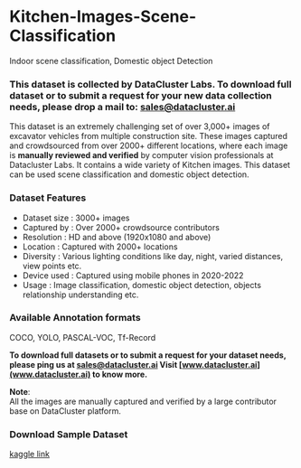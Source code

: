 # Kitchen-Images-Scene-Classification
Indoor scene classification, Domestic object Detection
### **This dataset is collected by DataCluster Labs. To download full dataset or to submit a request for your new data collection needs, please drop a mail to:&nbsp;[sales@datacluster.ai](mailto:sales@datacluster.ai)**

This dataset is an extremely challenging set of over 3,000+ images of excavator vehicles from multiple construction site. These images captured and crowdsourced from over 2000+ different locations, where each image is **manually reviewed and verified** by computer vision professionals at Datacluster Labs. It contains a wide variety of Kitchen images. This dataset can be used scene classification and domestic object detection.

### **Dataset Features**

- Dataset size : 3000+ images
- Captured by  : Over 2000+ crowdsource contributors
- Resolution   : HD and above (1920x1080 and above)
- Location     : Captured with 2000+ locations 
- Diversity    : Various lighting conditions like day, night, varied distances, view points etc.
- Device used  : Captured using mobile phones in 2020-2022  
- Usage 	   : Image classification, domestic object detection, objects relationship understanding etc.

### Available Annotation formats

COCO, YOLO, PASCAL-VOC, Tf-Record

**To download full datasets or to submit a request for your dataset needs, please ping us at [sales@datacluster.ai](sales@datacluster.ai) Visit [www.datacluster.ai](www.datacluster.ai) to know more.**  

**Note**:  
All the images are manually captured and verified by a large contributor base on DataCluster platform.    
### **Download Sample Dataset**  
[kaggle link](https://www.kaggle.com/datasets/dataclusterlabs/kitchen-full-image-dataset)
